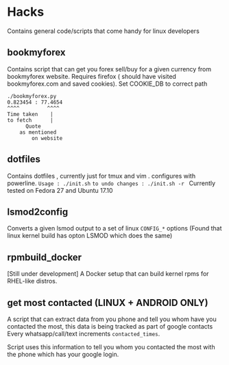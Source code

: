 # Hacks
Contains general code/scripts that come handy for linux developers

## bookmyforex
Contains script that can get you forex sell/buy for a given currency from bookmyforex website.
Requires firefox ( should have visited bookmyforex.com and saved cookies).
Set COOKIE\_DB to correct path
```
./bookmyforex.py
0.823454 : 77.4654
^^^^         ^^^^
Time taken    |
to fetch      |
	  Quote
	as mentioned
        on website
```

## dotfiles
Contains dotfiles , currently just for tmux and vim . configures with powerline.
`Usage : ./init.sh`
`to undo changes : ./init.sh -r `
Currently tested on Fedora 27 and Ubuntu 17.10

## lsmod2config
Converts a given lsmod output to a set of linux `CONFIG_*` options
(Found that linux kernel build has opton LSMOD which does the same)

## rpmbuild\_docker
[Still under development]
A Docker setup that can build kernel rpms for RHEL-like distros.

## get most contacted (LINUX + ANDROID ONLY) 
A script that can extract data from you phone and tell you whom have you
contacted the most, this data is being tracked as part of google contacts
Every whatsapp/call/text increments `contacted_times`.


Script uses this information to tell you whom you contacted the most
with the phone which has your google login.
